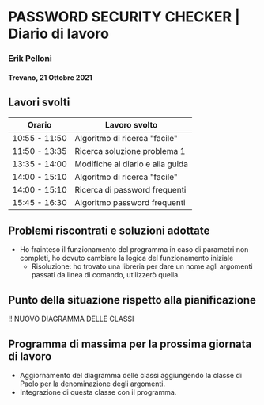 # PASSWORD SECURITY CHECKER | Diario di lavoro
### Erik Pelloni
#### Trevano, 21 Ottobre 2021

## Lavori svolti


|Orario        |Lavoro svolto                                                  |
|--------------|---------------------------------------------------------------|
|10:55 - 11:50 |Algoritmo di ricerca "facile"                                  |
|11:50 - 13:35 |Ricerca soluzione problema 1                                   |
|13:35 - 14:00 |Modifiche al diario e alla guida                               |
|14:00 - 15:10 |Algoritmo di ricerca "facile"                                  |
|14:00 - 15:10 |Ricerca di password frequenti                                  |
|15:45 - 16:30 |Algoritmo password frequenti                                   |

##  Problemi riscontrati e soluzioni adottate
+ Ho frainteso il funzionamento del programma in caso di parametri non completi,
ho dovuto cambiare la logica del funzionamento iniziale
    + Risoluzione: ho trovato una libreria per dare un nome agli argomenti
    passati da linea di comando, utilizzerò quella.

##  Punto della situazione rispetto alla pianificazione
!! NUOVO DIAGRAMMA DELLE CLASSI

## Programma di massima per la prossima giornata di lavoro
+ Aggiornamento del diagramma delle classi aggiungendo la classe di Paolo per la
denominazione degli argomenti.
+ Integrazione di questa classe con il programma.